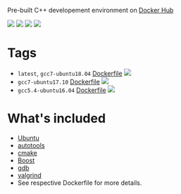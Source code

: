 Pre-built C++ developement environment on [Docker Hub](https://hub.docker.com/r/wqael/cpp-env/)

![](https://img.shields.io/docker/automated/wqael/cpp-env.svg)
![](https://img.shields.io/docker/build/wqael/cpp-env.svg)
![](https://img.shields.io/docker/pulls/wqael/cpp-env.svg)
![](https://img.shields.io/docker/stars/wqael/cpp-env.svg)


# Tags

* `latest`, `gcc7-ubuntu18.04` [Dockerfile](https://github.com/rlan/cpp-env/gcc7-ubuntu18.04/Dockerfile) [![](https://images.microbadger.com/badges/image/wqael/cpp-env:gcc7-ubuntu18.04.svg)](https://microbadger.com/images/wqael/cpp-env:gcc7-ubuntu18.04)
* `gcc7-ubuntu17.10` [Dockerfile](https://github.com/rlan/cpp-env/gcc7-ubuntu17.10/Dockerfile) [![](https://images.microbadger.com/badges/image/wqael/cpp-env:gcc7-ubuntu17.10.svg)](https://microbadger.com/images/wqael/cpp-env:gcc7-ubuntu17.10)
* `gcc5.4-ubuntu16.04` [Dockerfile](https://github.com/rlan/cpp-env/gcc5.4-ubuntu16.04/Dockerfile) [![](https://images.microbadger.com/badges/image/wqael/cpp-env:gcc5.4-ubuntu16.04.svg)](https://microbadger.com/images/wqael/cpp-env:gcc5.4-ubuntu16.04)

# What's included

* [Ubuntu](https://www.ubuntu.com/)
* [autotools](https://www.gnu.org/software/automake/faq/autotools-faq.html)
* [cmake](https://cmake.org/)
* [Boost](https://www.boost.org/)
* [gdb](https://www.gnu.org/software/gdb/)
* [valgrind](http://valgrind.org/)
* See respective Dockerfile for more details.
